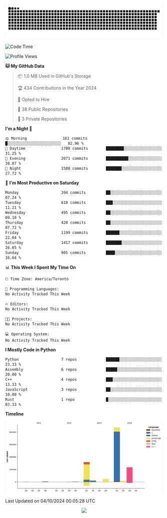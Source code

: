 <picture>
  <source media="(prefers-color-scheme: dark)" srcset="https://raw.githubusercontent.com/kkli08/kkli08/output/github-contribution-grid-snake-dark.svg">
  <source media="(prefers-color-scheme: light)" srcset="https://raw.githubusercontent.com/kkli08/kkli08/output/github-contribution-grid-snake.svg">
  <img alt="github contribution grid snake animation" src="https://raw.githubusercontent.com/kkli08/kkli08/output/github-contribution-grid-snake.svg">
</picture>


<!--START_SECTION:waka-->
![Code Time](http://img.shields.io/badge/Code%20Time-0%20secs-blue)

![Profile Views](http://img.shields.io/badge/Profile%20Views-26-blue)

**🐱 My GitHub Data** 

> 📦 1.0 MB Used in GitHub's Storage 
 > 
> 🏆 434 Contributions in the Year 2024
 > 
> 💼 Opted to Hire
 > 
> 📜 38 Public Repositories 
 > 
> 🔑 3 Private Repositories 
 > 
**I'm a Night 🦉** 

```text
🌞 Morning                161 commits         █░░░░░░░░░░░░░░░░░░░░░░░░   02.96 % 
🌆 Daytime                1700 commits        ████████░░░░░░░░░░░░░░░░░   31.25 % 
🌃 Evening                2071 commits        ██████████░░░░░░░░░░░░░░░   38.07 % 
🌙 Night                  1508 commits        ███████░░░░░░░░░░░░░░░░░░   27.72 % 
```
📅 **I'm Most Productive on Saturday** 

```text
Monday                   394 commits         ██░░░░░░░░░░░░░░░░░░░░░░░   07.24 % 
Tuesday                  610 commits         ███░░░░░░░░░░░░░░░░░░░░░░   11.21 % 
Wednesday                495 commits         ██░░░░░░░░░░░░░░░░░░░░░░░   09.10 % 
Thursday                 420 commits         ██░░░░░░░░░░░░░░░░░░░░░░░   07.72 % 
Friday                   1199 commits        ██████░░░░░░░░░░░░░░░░░░░   22.04 % 
Saturday                 1417 commits        ███████░░░░░░░░░░░░░░░░░░   26.05 % 
Sunday                   905 commits         ████░░░░░░░░░░░░░░░░░░░░░   16.64 % 
```


📊 **This Week I Spent My Time On** 

```text
🕑︎ Time Zone: America/Toronto

💬 Programming Languages: 
No Activity Tracked This Week

🔥 Editors: 
No Activity Tracked This Week

🐱‍💻 Projects: 
No Activity Tracked This Week

💻 Operating System: 
No Activity Tracked This Week
```

**I Mostly Code in Python** 

```text
Python                   7 repos             ██████░░░░░░░░░░░░░░░░░░░   23.33 % 
Assembly                 6 repos             █████░░░░░░░░░░░░░░░░░░░░   20.00 % 
C++                      4 repos             ███░░░░░░░░░░░░░░░░░░░░░░   13.33 % 
JavaScript               3 repos             ██░░░░░░░░░░░░░░░░░░░░░░░   10.00 % 
Rust                     1 repo              █░░░░░░░░░░░░░░░░░░░░░░░░   03.33 % 
```



**Timeline**

![Lines of Code chart](https://raw.githubusercontent.com/kkli08/kkli08/main/assets/bar_graph.png)


 Last Updated on 04/10/2024 00:05:28 UTC
<!--END_SECTION:waka-->


<div align="center">
    <img  src="https://github-readme-streak-stats.herokuapp.com/?user=kkli08&theme=cobalt" />
</div>

<br/>
<br/>
<br/>
